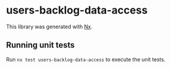 # users-backlog-data-access

This library was generated with [Nx](https://nx.dev).

## Running unit tests

Run `nx test users-backlog-data-access` to execute the unit tests.
